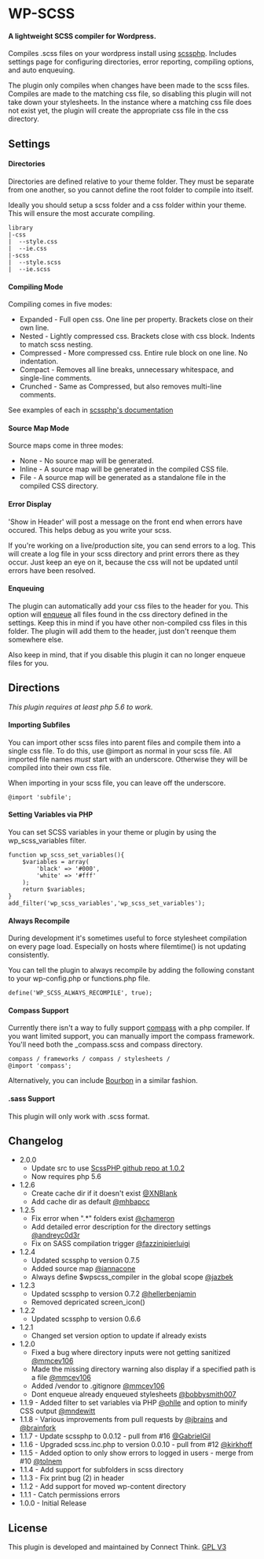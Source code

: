 # WP-SCSS
#### A lightweight SCSS compiler for Wordpress.

Compiles .scss files on your wordpress install using [scssphp](https://github.com/scssphp/scssphp). Includes settings page for configuring directories, error reporting, compiling options, and auto enqueuing.

The plugin only compiles when changes have been made to the scss files. Compiles are made to the matching css file, so disabling this plugin will not take down your stylesheets. In the instance where a matching css file does not exist yet, the plugin will create the appropriate css file in the css directory.

## Settings

#### Directories
Directories are defined relative to your theme folder. They must be separate from one another, so you cannot define the root folder to compile into itself.

Ideally you should setup a scss folder and a css folder within your theme. This will ensure the most accurate compiling.

    library
    |-css
    |  --style.css
    |  --ie.css
    |-scss
    |  --style.scss
    |  --ie.scss

#### Compiling Mode
Compiling comes in five modes:

* Expanded - Full open css. One line per property. Brackets close on their own line.
* Nested - Lightly compressed css. Brackets close with css block. Indents to match scss nesting.
* Compressed - More compressed css. Entire rule block on one line. No indentation.
* Compact - Removes all line breaks, unnecessary whitespace, and single-line comments.
* Crunched - Same as Compressed, but also removes multi-line comments.

See examples of each in [scssphp's documentation](http://scssphp.github.io/scssphp)

#### Source Map Mode
Source maps come in three modes:

* None - No source map will be generated.
* Inline - A source map will be generated in the compiled CSS file.
* File - A source map will be generated as a standalone file in the compiled CSS directory.

#### Error Display
'Show in Header' will post a message on the front end when errors have occured. This helps debug as you write your scss.

If you're working on a live/production site, you can send errors to a log. This will create a log file in your scss directory and print errors there as they occur. Just keep an eye on it, because the css will not be updated until errors have been resolved.

#### Enqueuing
The plugin can automatically add your css files to the header for you. This option will [enqueue](http://codex.wordpress.org/Function_Reference/wp_enqueue_style) all files found in the css directory defined in the settings. Keep this in mind if you have other non-compiled css files in this folder. The plugin will add them to the header, just don't reenque them somewhere else.

Also keep in mind, that if you disable this plugin it can no longer enqueue files for you.


## Directions

*This plugin requires at least php 5.6 to work.*

#### Importing Subfiles
You can import other scss files into parent files and compile them into a single css file. To do this, use @import as normal in your scss file. All imported file names *must* start with an underscore. Otherwise they will be compiled into their own css file.

When importing in your scss file, you can leave off the underscore.

    @import 'subfile';

#### Setting Variables via PHP
You can set SCSS variables in your theme or plugin by using the wp_scss_variables filter.

    function wp_scss_set_variables(){
        $variables = array(
            'black' => '#000',
            'white' => '#fff'
        );
        return $variables;
    }
    add_filter('wp_scss_variables','wp_scss_set_variables');

#### Always Recompile
During development it's sometimes useful to force stylesheet compilation on every page load. Especially on hosts where filemtime() is not updating consistently.

You can tell the plugin to always recompile by adding the following constant to your wp-config.php or functions.php file.

    define('WP_SCSS_ALWAYS_RECOMPILE', true);

#### Compass Support
Currently there isn't a way to fully support [compass](https://github.com/chriseppstein/compass) with a php compiler. If you want limited support, you can manually import the compass framework. You'll need both the _compass.scss and compass directory.

    compass / frameworks / compass / stylesheets /
    @import 'compass';

Alternatively, you can include [Bourbon](https://github.com/thoughtbot/bourbon) in a similar fashion.

#### .sass Support
This plugin will only work with .scss format.

## Changelog
* 2.0.0
  * Update src to use [ScssPHP github repo at 1.0.2](https://github.com/scssphp/scssphp/tree/1.0.2)
  * Now requires php 5.6
* 1.2.6
  * Create cache dir if it doesn't exist [@XNBlank](https://github.com/ConnectThink/WP-SCSS/pull/135)
  * Add cache dir as default [@mhbapcc](https://github.com/ConnectThink/WP-SCSS/pull/144)
* 1.2.5
  * Fix error when ".*" folders exist [@chameron](https://github.com/ConnectThink/WP-SCSS/pull/111)
  * Add detailed error description for the directory settings [@andreyc0d3r](https://github.com/ConnectThink/WP-SCSS/pull/121)
  * Fix on SASS compilation trigger [@fazzinipierluigi](https://github.com/ConnectThink/WP-SCSS/pull/122)
* 1.2.4
  * Updated scssphp to version 0.7.5
  * Added source map [@iannacone](https://github.com/ConnectThink/WP-SCSS/issues/49)
  * Always define $wpscss_compiler in the global scope [@jazbek](https://github.com/ConnectThink/WP-SCSS/pull/98)
* 1.2.3
  * Updated scssphp to version 0.7.2 [@hellerbenjamin](https://github.com/ConnectThink/WP-SCSS/pull/86)
  * Removed depricated screen_icon()
* 1.2.2
  * Updated scssphp to version 0.6.6
* 1.2.1
  * Changed set version option to update if already exists
* 1.2.0
  * Fixed a bug where directory inputs were not getting sanitized [@mmcev106](https://github.com/ConnectThink/WP-SCSS/pull/66)
  * Made the missing directory warning also display if a specified path is a file [@mmcev106](https://github.com/ConnectThink/WP-SCSS/pull/65)
  * Added /vendor to .gitignore [@mmcev106](https://github.com/ConnectThink/WP-SCSS/pull/64)
  * Dont enqueue already enqueued stylesheets [@bobbysmith007](https://github.com/ConnectThink/WP-SCSS/pull/61)
* 1.1.9 - Added filter to set variables via PHP [@ohlle](https://github.com/ohlle) and option to minify CSS output [@mndewitt](https://github.com/mndewitt)
* 1.1.8 - Various improvements from pull requests by [@jbrains](https://github.com/jbrains) and [@brainfork](https://github.com/brainfork)
* 1.1.7 - Update scssphp to 0.0.12 - pull from #16 [@GabrielGil](https://github.com/GabrielGil)
* 1.1.6 - Upgraded scss.inc.php to version 0.0.10 - pull from #12 [@kirkhoff](https://github.com/kirkhoff)
* 1.1.5 - Added option to only show errors to logged in users - merge from #10 [@tolnem](https://github.com/tolnem)
* 1.1.4 - Add support for subfolders in scss directory
* 1.1.3 - Fix print bug (2) in header
* 1.1.2 - Add support for moved wp-content directory
* 1.1.1 - Catch permissions errors
* 1.0.0 - Initial Release

## License
This plugin is developed and maintained by Connect Think.
[GPL V3](http://www.gnu.org/copyleft/gpl.html)
